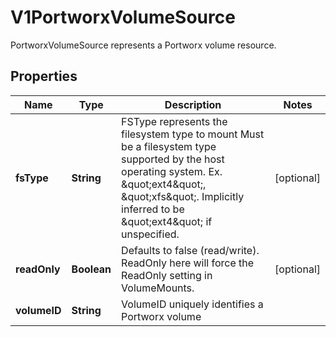

# V1PortworxVolumeSource

PortworxVolumeSource represents a Portworx volume resource.

## Properties

| Name | Type | Description | Notes |
|------------ | ------------- | ------------- | -------------|
|**fsType** | **String** | FSType represents the filesystem type to mount Must be a filesystem type supported by the host operating system. Ex. \&quot;ext4\&quot;, \&quot;xfs\&quot;. Implicitly inferred to be \&quot;ext4\&quot; if unspecified. |  [optional] |
|**readOnly** | **Boolean** | Defaults to false (read/write). ReadOnly here will force the ReadOnly setting in VolumeMounts. |  [optional] |
|**volumeID** | **String** | VolumeID uniquely identifies a Portworx volume |  |



